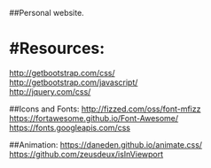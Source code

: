 ##Personal website.

# #Resources:
http://getbootstrap.com/css/  
http://getbootstrap.com/javascript/  
http://jquery.com/css/  


##Icons and Fonts:
http://fizzed.com/oss/font-mfizz  
https://fortawesome.github.io/Font-Awesome/  
https://fonts.googleapis.com/css  

##Animation:
https://daneden.github.io/animate.css/  
https://github.com/zeusdeux/isInViewport  
